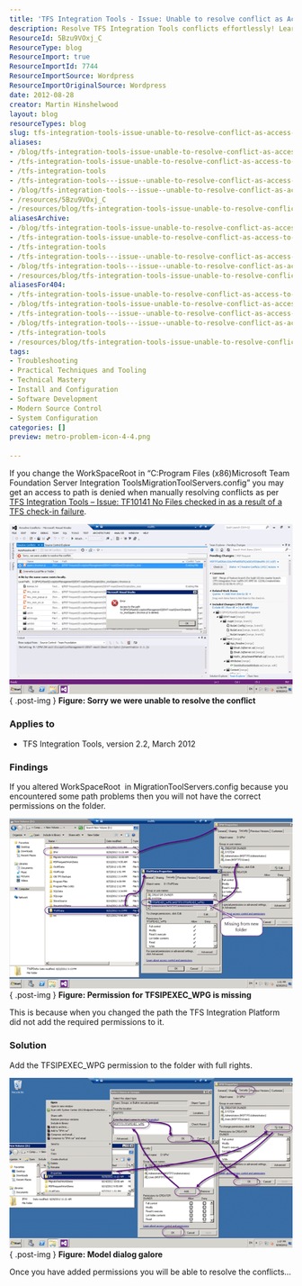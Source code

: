 ```yaml
---
title: 'TFS Integration Tools - Issue: Unable to resolve conflict as Access to the path is denied'
description: Resolve TFS Integration Tools conflicts effortlessly! Learn how to fix 'Access to the path is denied' errors by adjusting permissions in your configuration.
ResourceId: 5Bzu9VOxj_C
ResourceType: blog
ResourceImport: true
ResourceImportId: 7744
ResourceImportSource: Wordpress
ResourceImportOriginalSource: Wordpress
date: 2012-08-28
creator: Martin Hinshelwood
layout: blog
resourceTypes: blog
slug: tfs-integration-tools-issue-unable-to-resolve-conflict-as-access-to-the-path-is-denied
aliases:
- /blog/tfs-integration-tools-issue-unable-to-resolve-conflict-as-access-to-the-path-is-denied
- /tfs-integration-tools-issue-unable-to-resolve-conflict-as-access-to-the-path-is-denied
- /tfs-integration-tools
- /tfs-integration-tools---issue--unable-to-resolve-conflict-as-access-to-the-path-is-denied
- /blog/tfs-integration-tools---issue--unable-to-resolve-conflict-as-access-to-the-path-is-denied
- /resources/5Bzu9VOxj_C
- /resources/blog/tfs-integration-tools-issue-unable-to-resolve-conflict-as-access-to-the-path-is-denied
aliasesArchive:
- /blog/tfs-integration-tools-issue-unable-to-resolve-conflict-as-access-to-the-path-is-denied
- /tfs-integration-tools-issue-unable-to-resolve-conflict-as-access-to-the-path-is-denied
- /tfs-integration-tools
- /tfs-integration-tools---issue--unable-to-resolve-conflict-as-access-to-the-path-is-denied
- /blog/tfs-integration-tools---issue--unable-to-resolve-conflict-as-access-to-the-path-is-denied
- /resources/blog/tfs-integration-tools-issue-unable-to-resolve-conflict-as-access-to-the-path-is-denied
aliasesFor404:
- /tfs-integration-tools-issue-unable-to-resolve-conflict-as-access-to-the-path-is-denied
- /blog/tfs-integration-tools-issue-unable-to-resolve-conflict-as-access-to-the-path-is-denied
- /tfs-integration-tools---issue--unable-to-resolve-conflict-as-access-to-the-path-is-denied
- /blog/tfs-integration-tools---issue--unable-to-resolve-conflict-as-access-to-the-path-is-denied
- /tfs-integration-tools
- /resources/blog/tfs-integration-tools-issue-unable-to-resolve-conflict-as-access-to-the-path-is-denied
tags:
- Troubleshooting
- Practical Techniques and Tooling
- Technical Mastery
- Install and Configuration
- Software Development
- Modern Source Control
- System Configuration
categories: []
preview: metro-problem-icon-4-4.png

---
```

If you change the WorkSpaceRoot in “C:Program Files (x86)Microsoft Team Foundation Server Integration ToolsMigrationToolServers.config” you may get an access to path is denied when manually resolving conflicts as per [TFS Integration Tools – Issue: TF10141 No Files checked in as a result of a TFS check-in failure](http://blog.hinshelwood.com/tfs-integration-tools-issue-tf10141-no-files-checked-in-as-a-result-of-a-tfs-check-in-failure/).

[![image](images/image_thumb106-1-1.png "image")](http://blog.hinshelwood.com/files/2012/08/image107.png)  
{ .post-img }
**Figure: Sorry we were unable to resolve the conflict**

### Applies to

- TFS Integration Tools, version 2.2, March 2012

### Findings

If you altered WorkSpaceRoot  in MigrationToolServers.config because you encountered some path problems then you will not have the correct permissions on the folder.

[![image](images/image_thumb107-2-2.png "image")](http://blog.hinshelwood.com/files/2012/08/image108.png)  
{ .post-img }
**Figure: Permission for TFSIPEXEC_WPG is missing**

This is because when you changed the path the TFS Integration Platform did not add the required permissions to it.

### Solution

Add the TFSIPEXEC_WPG permission to the folder with full rights.

[![image](images/image_thumb108-3-3.png "image")](http://blog.hinshelwood.com/files/2012/08/image109.png)  
{ .post-img }
**Figure: Model dialog galore**

Once you have added permissions you will be able to resolve the conflicts…
